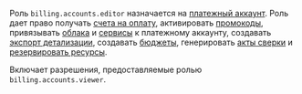 Роль `billing.accounts.editor` назначается на [платежный аккаунт](../../../billing/concepts/billing-account.md). Роль дает право получать [счета на оплату](../../../billing/concepts/bill.md), активировать [промокоды](../../../billing/concepts/promo-code.md), привязывать [облака](../../../resource-manager/concepts/resources-hierarchy.md#cloud) и [сервисы](../../../overview/concepts/services.md) к платежному аккаунту, создавать [экспорт детализации](../../../billing/operations/get-folder-report.md), создавать [бюджеты](../../../billing/concepts/budget.md), генерировать [акты сверки](../../../billing/concepts/act.md#reconciliation-report) и [резервировать ресурсы](../../../billing/concepts/cvos.md).

Включает разрешения, предоставляемые ролью `billing.accounts.viewer`.
